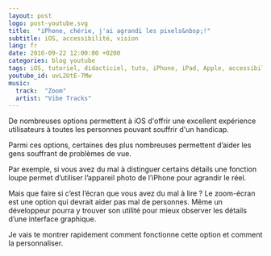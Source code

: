 ```yaml
---
layout: post
logo: post-youtube.svg
title:  "iPhone, chérie, j'ai agrandi les pixels&nbsp;!"
subtitle: iOS, accessibilité, vision
lang: fr
date: 2016-09-22 12:00:00 +0200
categories: blog youtube
tags: iOS, tutoriel, didacticiel, tuto, iPhone, iPad, Apple, accessibilité, accessibility, Zoom, vision, lisibilité
youtube_id: uvL2UtE-7Mw
music:
  track:  "Zoom"
  artist: "Vibe Tracks"
---
```


De nombreuses options permettent à iOS d'offrir une excellent expérience
utilisateurs à toutes les personnes pouvant souffrir d'un handicap.

Parmi ces options, certaines des plus nombreuses permettent d’aider les 
gens souffrant de problèmes de vue.

Par exemple, si vous avez du mal à distinguer certains détails une fonction 
loupe permet d’utiliser l’appareil photo de l’iPhone pour agrandir le réel.

Mais que faire si c’est l’écran que vous avez du mal à lire&nbsp;? 
Le zoom-écran est une option qui devrait aider pas mal de personnes. 
Même un développeur pourra y trouver son utilité pour mieux observer les 
détails d’une interface graphique.

Je vais te montrer rapidement comment fonctionne cette option et 
comment la personnaliser.

